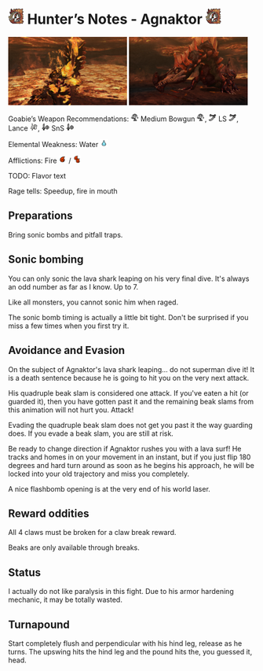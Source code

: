 # <img src="icons/agnaktor.png" width="32px"> Hunter’s Notes - Agnaktor <img src="icons/agnaktor.png" width="32px">
<p float="left">
<img src="images/agnaktor-soft.png" width="48%">
<img src="images/agnaktor-hard.png" width="48%">
<p float="left">  
Goabie’s Weapon Recommendations: <img src="icons/MH3icon-Medium_Bowgun.png" width="16px"> Medium Bowgun <img src="icons/MH3icon-Medium_Bowgun.png" width="16px">, <img src="icons/MH3icon-Long_Sword.png" width="16px"> LS <img src="icons/MH3icon-Long_Sword.png" width="16px">, Lance <img src="icons/MH3icon-Lance.png" width="16px">, <img src="icons/MH3icon-Sword_and_Shield.png" width="16px"> SnS <img src="icons/MH3icon-Sword_and_Shield.png" width="16px">  
  
Elemental Weakness: Water <img src="icons/-status-Waterblight.png" width="16px">

Afflictions: Fire <img src="icons/-status-Fireblight.png" width="16px"> / <img src="icons/-status-Severe_Fireblight.png" width="16px">

TODO: Flavor text

Rage tells: Speedup, fire in mouth

## Preparations
Bring sonic bombs and pitfall traps.

## Sonic bombing
You can only sonic the lava shark leaping on his very final dive. It's always an odd number as far as I know. Up to 7.

Like all monsters, you cannot sonic him when raged.

The sonic bomb timing is actually a little bit tight. Don't be surprised if you miss a few times when you first try it.

## Avoidance and Evasion
On the subject of Agnaktor's lava shark leaping... do not superman dive it! It is a death sentence because he is going to hit you on the very next attack.

His quadruple beak slam is considered one attack. If you've eaten a hit (or guarded it), then you have gotten past it and the remaining beak slams from this animation will not hurt you. Attack!

Evading the quadruple beak slam does not get you past it the way guarding does. If you evade a beak slam, you are still at risk.

Be ready to change direction if Agnaktor rushes you with a lava surf! He tracks and homes in on your movement in an instant, but if you just flip 180 degrees and hard turn around as soon as he begins his approach, he will be locked into your old trajectory and miss you completely.

A nice flashbomb opening is at the very end of his world laser.

## Reward oddities
All 4 claws must be broken for a claw break reward.

Beaks are only available through breaks.

## Status
I actually do not like paralysis in this fight. Due to his armor hardening mechanic, it may be totally wasted.

## Turnapound  
Start completely flush and perpendicular with his hind leg, release as he turns. The upswing hits the hind leg and the pound hits the, you guessed it, head.
